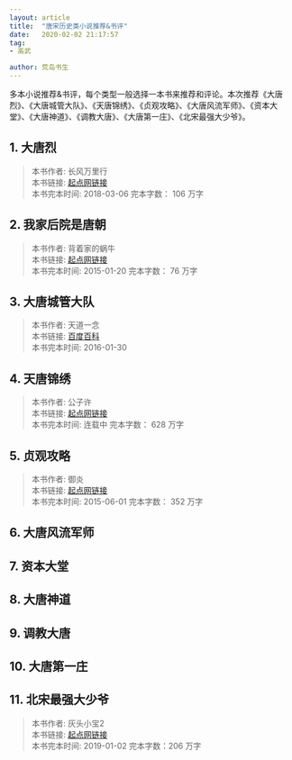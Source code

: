 ```yaml
---
layout: article
title:  "唐宋历史类小说推荐&书评"
date:   2020-02-02 21:17:57
tag:
- 高武

author: 荒岛书生
---
```


多本小说推荐&书评，每个类型一般选择一本书来推荐和评论。本次推荐《大唐烈》、《大唐城管大队》、《天唐锦绣》、《贞观攻略》、《大唐风流军师》、《资本大堂》、《大唐神道》、《调教大唐》、《大唐第一庄》、《北宋最强大少爷》。

<!---more--->

## 1. 大唐烈

> 本书作者:  长风万里行  
> 本书链接:  [起点网链接](https://baike.baidu.com/item/%E5%A4%A7%E5%94%90%E7%83%88)  
> 本书完本时间: 2018-03-06
> 完本字数： 106 万字


## 2. 我家后院是唐朝


> 本书作者:  背着家的蜗牛  
> 本书链接:  [起点网链接](https://book.qidian.com/info/3218982)  
> 本书完本时间: 2015-01-20
> 完本字数： 76 万字

## 3. 大唐城管大队

> 本书作者:  天道一念  
> 本书链接:  [百度百科](https://baike.baidu.com/item/%E5%A4%A7%E5%94%90%E5%9F%8E%E7%AE%A1%E5%A4%A7%E9%98%9F)  
> 本书完本时间: 2016-01-30

## 4. 天唐锦绣

> 本书作者:  公子许  
> 本书链接:  [起点网链接](https://book.qidian.com/info/1004588586)  
> 本书完本时间: 连载中
> 完本字数： 628 万字

## 5. 贞观攻略

> 本书作者:  御炎  
> 本书链接:  [起点网链接](https://book.qidian.com/info/3071419)  
> 本书完本时间: 2015-06-01
> 完本字数： 352 万字



## 6. 大唐风流军师

## 7. 资本大堂


## 8. 大唐神道


## 9. 调教大唐


## 10. 大唐第一庄


## 11. 北宋最强大少爷

> 本书作者:  灰头小宝2  
> 本书链接:  [起点网链接](https://book.qidian.com/info/)  
> 本书完本时间: 2019-01-02
> 完本字数：206 万字